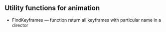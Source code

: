 ## Utility functions for animation

* FindKeyframes — function return all keyframes with particular name in a director

